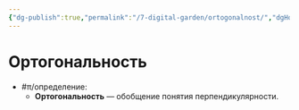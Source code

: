 ```yaml
---
{"dg-publish":true,"permalink":"/7-digital-garden/ortogonalnost/","dgHomeLink":true,"dgPassFrontmatter":false}
---
```



# Ортогональность

- #π/определение:
	- **Ортогональность** — обобщение понятия перпендикулярности. 
